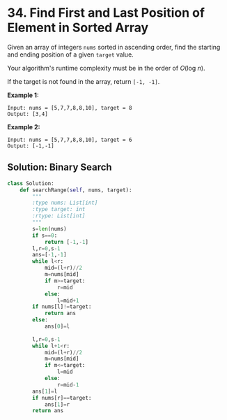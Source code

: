 # 34. Find First and Last Position of Element in Sorted Array



Given an array of integers `nums` sorted in ascending order, find the starting and ending position of a given `target` value.

Your algorithm's runtime complexity must be in the order of _O_\(log _n_\).

If the target is not found in the array, return `[-1, -1]`.

**Example 1:**

```text
Input: nums = [5,7,7,8,8,10], target = 8
Output: [3,4]
```

**Example 2:**

```text
Input: nums = [5,7,7,8,8,10], target = 6
Output: [-1,-1]
```

## Solution: Binary Search

```python
class Solution:
    def searchRange(self, nums, target):
        """
        :type nums: List[int]
        :type target: int
        :rtype: List[int]
        """
        s=len(nums)
        if s==0:
            return [-1,-1]
        l,r=0,s-1
        ans=[-1,-1]
        while l<r:
            mid=(l+r)//2
            m=nums[mid]
            if m>=target:
                r=mid
            else:
                l=mid+1
        if nums[l]!=target:
            return ans
        else:
            ans[0]=l     
        
        l,r=0,s-1
        while l+1<r:
            mid=(l+r)//2
            m=nums[mid]
            if m<=target:
                l=mid
            else:
                r=mid-1
        ans[1]=l
        if nums[r]==target:
            ans[1]=r
        return ans
```

